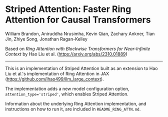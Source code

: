 # Striped Attention: Faster Ring Attention for Causal Transformers

William Brandon, Aniruddha Nrusimha, Kevin Qian, Zachary Ankner, Tian Jin, Zhiye Song, Jonathan Ragan-Kelley

Based on _Ring Attention with Blockwise Transformers for Near-Infinite Context_ by Hao Liu et al. (https://arxiv.org/abs/2310.01889)

---

This is an implementation of Striped Attention built as an extension to Hao Liu et al.'s implementation of Ring Attention in JAX (https://github.com/lhao499/llm_large_context).

The implementation adds a new model configuration option, `attention_type='striped'`, which enables Striped Attention.

Information about the underlying Ring Attention implementation, and instructions on how to run it, are included in `README_RING_ATTN.md`.
